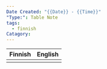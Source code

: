 ```yaml
---
Date Created: "{{Date}} - {{Time}}"
"Type:": Table Note
tags:
  - finnish
Catagory:
---
```

| Finnish | English |
| ------- | ------- |
|         |         |
